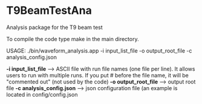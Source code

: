 # T9BeamTestAna
Analysis package for the T9 beam test


To compile the code type make in the main directory.

USAGE: ./bin/waveform_analysis.app -i input_list_file -o output_root_file -c analysis_config.json

  **-i input_list_file**      --> ASCII file with run file names (one file per line). It allows users to run with multiple runs. If you put # before  the file name, it will be "commented out" (not used by the code)
  **-o output_root_file**     --> output root file
  **-c analysis_config.json** --> json configuration file (an example is located in config/config.json
